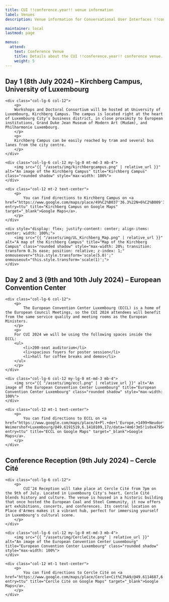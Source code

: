 ```yaml
---
title: CUI !!conference.year!! venue information
label: Venues
description: Venue information for Conversational User Interfaces !!conference.year!! conference.

maintainer: local
lastmod: page

menus:
  attend:
    text: Conference Venue
    title: Details about the CUI !!conference.year!! conference venue.
    weight: 5
---
```


## Day 1 (8th July 2024) – Kirchberg Campus, University of Luxembourg

<div class="row">

    <div class="col-lg-6 col-12">
        <p>
        Workshops and Doctoral Consortium will be hosted at University of Luxembourg, Kirchberg Campus. The campus is located right at the heart of Luxembourg City’s business district, in close proximity to European institutions, Grand Duke Jean Museum of Modern Art (Mudam), and Philharmonie Luxembourg.
        </p>
        <p>
        Kirchberg Campus can be easily reached by tram and several bus lanes from the city centre. 
        </p>
    </div>

    <div class="col-lg-6 col-12 my-lg-0 mt-md-3 mb-4">
        <img src="{{ "/assets/img/kirchbergcampus.png" | relative_url }}" alt="An image of the Kirchberg Campus" title="Kirchberg Campus" class="rounded shadow" style="max-width: 100%">
    </div>
    
    <div class="col-12 mt-2 text-center">
        <p> 
        	You can find directions to Kirchberg Campus on <a href="https://www.google.com/maps/place/49%C2%B037'36.3%22N+6%C2%B009'33.8%22E/@49.626484,6.1586487,17.84z/data=!4m4!3m3!8m2!3d49.62675!4d6.1593889?entry=ttu" title="Kirchberg Campus on Google Maps" target="_blank">Google Maps</a>.
        </p>
    </div>

</div>

<div class="row">

    <div style="display: flex; justify-content: center; align-items: center; width: 100%;">
        <img src="{{ "/assets/img/UL_Kirchberg_Map.png" | relative_url }}" alt="A map of the Kirchberg Campus" title="Map of the Kirchberg Campus" class="rounded shadow" style="max-width: 20%; transition: transform 0.3s ease; position: relative; z-index: 1;" onmouseover="this.style.transform='scale(5.0)';" onmouseout="this.style.transform='scale(1)';">
    </div>
    
 </div>

## Day 2 and 3 (9th and 10th July 2024) – European Convention Center

<div class="row">

    <div class="col-lg-6 col-12">
        <p>
            The European Convention Center Luxembourg (ECCL) is a home of the European Council Meetings, so the CUI 2024 attendees will benefit from the same service quality and meeting rooms as the European Ministers.
        </p>
        <p>
        For CUI 2024 we will be using the following spaces inside the ECCL:
        <ul>
            <li>200-seat auditorium</li>
            <li>spacious foyers for poster session</li>
            <li>hall for coffee breaks and demos</li>
        </ul>
        </p>
    </div>

    <div class="col-lg-6 col-12 my-lg-0 mt-md-3 mb-4">
        <img src="{{ "/assets/img/eccl.png" | relative_url }}" alt="An image of the European Convention Center Luxembourg" title="European Convention Center Luxembourg" class="rounded shadow" style="max-width: 100%">
    </div>
    
    <div class="col-12 mt-1 text-center">
        <p>
        	You can find directions to ECCL on <a href="https://www.google.com/maps/place/4+Pl.+de+l'Europe,+1499+Neudorf-Weimershof+Luxembourg/@49.6191519,6.1410109,17z/data=!4m6!3m5!1s0x47954f37301b3af1:0xf4241e4e71f7c1b6!8m2!3d49.6185107!4d6.1437207!16s%2Fg%2F11c24w3vp1?entry=ttu" title="ECCL on Google Maps" target="_blank">Google Maps</a>.
        </p>
    </div>

</div>

## Conference Reception (9th July 2024) – Cercle Cité

<div class="row">

    <div class="col-lg-6 col-12">
        <p>
            CUI’24 Reception will take place at Cercle Cité from 7pm on the 9th of July. Located in Luxembourg City's heart, Cercle Cité blends history and culture. The venue is housed in a historic building that once hosted the European Coal and Steel Community, it now offers art exhibitions, concerts, and conferences. Its central location on Place d'Armes makes it a vibrant hub, perfect for immersing yourself in Luxembourg's cultural scene.
        </p>
    </div>

    <div class="col-lg-6 col-12 my-lg-0 mt-md-3 mb-4">
        <img src="{{ "/assets/img/CercleCite.png" | relative_url }}" alt="An image of the European Convention Center Luxembourg" title="European Convention Center Luxembourg" class="rounded shadow" style="max-width: 100%">
    </div>
    
    <div class="col-12 mt-1 text-center">
        <p>
            You can find directions to Cercle Cité on <a href="https://www.google.com/maps/place/Cercle+Cit%C3%A9/@49.6114687,6.1275902,17z/data=!3m1!4b1!4m6!3m5!1s0x479548d505a90683:0x2a5c5c6fab52a348!8m2!3d49.6114687!4d6.1301651!16s%2Fm%2F04zzbk8?entry=ttu" title="Cercle Cité on Google Maps" target="_blank">Google Maps</a>.
        </p>
    </div>

</div>